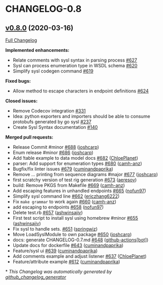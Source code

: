 # CHANGELOG-0.8

## [v0.8.0](https://github.com/anz-bank/sysl/tree/v0.8.0) (2020-03-16)

[Full Changelog](https://github.com/anz-bank/sysl/compare/v0.7.1...v0.8.0)

**Implemented enhancements:**

- Relate comments with sysl syntax in parsing process [\#627](https://github.com/anz-bank/sysl/issues/627)
- Sysl can process enumeration type in WSDL schema [\#620](https://github.com/anz-bank/sysl/issues/620)
- Simplify sysl codegen command [\#619](https://github.com/anz-bank/sysl/issues/619)

**Fixed bugs:**

- Allow method to escape characters in endpoint definitions [\#624](https://github.com/anz-bank/sysl/issues/624)

**Closed issues:**

- Remove Codecov integration [\#331](https://github.com/anz-bank/sysl/issues/331)
- Idea: python exporters and importers should be able to consume protobufs generated by go sysl [\#237](https://github.com/anz-bank/sysl/issues/237)
- Create Sysl Syntax documentation [\#140](https://github.com/anz-bank/sysl/issues/140)

**Merged pull requests:**

- Release Commit \#minor [\#688](https://github.com/anz-bank/sysl/pull/688) ([joshcarp](https://github.com/joshcarp))
- Enum release \#minor [\#686](https://github.com/anz-bank/sysl/pull/686) ([joshcarp](https://github.com/joshcarp))
- Add !table example to data model docs [\#682](https://github.com/anz-bank/sysl/pull/682) ([ChloePlanet](https://github.com/ChloePlanet))
- parser: Add support for enumeration types [\#680](https://github.com/anz-bank/sysl/pull/680) ([camh-anz](https://github.com/camh-anz))
- Bugfix/fix linter issues [\#679](https://github.com/anz-bank/sysl/pull/679) ([cuminandpaprika](https://github.com/cuminandpaprika))
- Remove ... printing from sequence diagrams \#major [\#677](https://github.com/anz-bank/sysl/pull/677) ([joshcarp](https://github.com/joshcarp))
- first scratchy version of test rig generation [\#673](https://github.com/anz-bank/sysl/pull/673) ([aeresov](https://github.com/aeresov))
- build: Remove PKGS from Makefile [\#669](https://github.com/anz-bank/sysl/pull/669) ([camh-anz](https://github.com/camh-anz))
- Add escaping features in unhandled endpoints [\#665](https://github.com/anz-bank/sysl/pull/665) ([nofun97](https://github.com/nofun97))
- Simplify sysl command line [\#662](https://github.com/anz-bank/sysl/pull/662) ([ericzhang6222](https://github.com/ericzhang6222))
- Fix `make grammar` to work again [\#660](https://github.com/anz-bank/sysl/pull/660) ([camh-anz](https://github.com/camh-anz))
- add escaping to endpoints [\#658](https://github.com/anz-bank/sysl/pull/658) ([nofun97](https://github.com/nofun97))
- Delete test.rb [\#657](https://github.com/anz-bank/sysl/pull/657) ([ashwinsajiv](https://github.com/ashwinsajiv))
- First test script to install sysl using homebrew \#minor [\#655](https://github.com/anz-bank/sysl/pull/655) ([ashwinsajiv](https://github.com/ashwinsajiv))
- Fix sysl to handle sets. [\#651](https://github.com/anz-bank/sysl/pull/651) ([springwiz](https://github.com/springwiz))
- Move LoadSyslModule to own package [\#650](https://github.com/anz-bank/sysl/pull/650) ([joshcarp](https://github.com/joshcarp))
- docs: generate CHANGELOG-0.7.md [\#648](https://github.com/anz-bank/sysl/pull/648) ([github-actions[bot]](https://github.com/apps/github-actions))
- Update docs for dockerfile [\#643](https://github.com/anz-bank/sysl/pull/643) ([cuminandpaprika](https://github.com/cuminandpaprika))
- Feature/sysl ui [\#639](https://github.com/anz-bank/sysl/pull/639) ([cuminandpaprika](https://github.com/cuminandpaprika))
- Add comments example and adjust listener [\#637](https://github.com/anz-bank/sysl/pull/637) ([ChloePlanet](https://github.com/ChloePlanet))
- Feature/attribute example [\#612](https://github.com/anz-bank/sysl/pull/612) ([cuminandpaprika](https://github.com/cuminandpaprika))



\* *This Changelog was automatically generated by [github_changelog_generator](https://github.com/github-changelog-generator/github-changelog-generator)*
